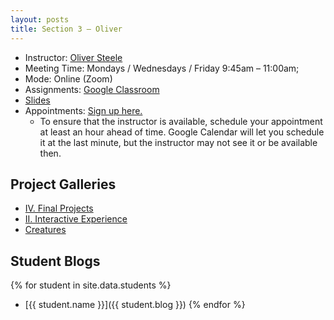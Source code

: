 ```yaml
---
layout: posts
title: Section 3 – Oliver
---
```


- Instructor: [Oliver Steele](ows1@nyu.edu)
- Meeting Time: Mondays / Wednesdays / Friday 9:45am – 11:00am;
- Mode: Online (Zoom)
- Assignments: [Google Classroom](https://classroom.google.com/u/0/c/MTIyNjY4MDU3NDI1)
- [Slides](https://drive.google.com/drive/folders/18UIs0775R-IxmyngyzBhT_igl3mrsBnB)
- Appointments: [Sign up here.](https://calendar.google.com/calendar/u/0/selfsched?sstoken=UU1TaDFWeEV2ZzFHfGRlZmF1bHR8NzBkMmRmNGEzZGE3ZDBmNzExMGUwYWZkYzkwZmFkYWI)
  - To ensure that the instructor is available, schedule your appointment at least an hour ahead of time. Google Calendar will let you schedule it at the last minute, but the instructor may not see it or be available then.

## Project Galleries

- [IV. Final Projects](/galleries/final-projects#section-3)
- [II. Interactive Experience](/galleries/interactive-projects#section-3)
- [Creatures](/galleries/creatures)

## Student Blogs

{% for student in site.data.students %}

- [{{ student.name }}]({{ student.blog }})
  {% endfor %}
